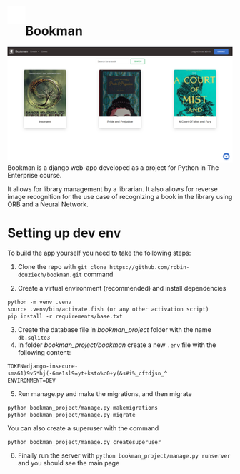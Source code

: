 <img src="docs/images/bookman.png" alt="logo" title="feishin" align="left" height="40" />

# Bookman

<img src="docs/images/Screenshot_20240121_181953.png"/>
Bookman is a django web-app developed as a project for Python in The Enterprise course.

It allows for library management by a librarian. It also allows for reverse image recognition for the use case of recognizing a book in the library using ORB and a Neural Network.

# Setting up dev env

To build the app yourself you need to take the following steps:

1. Clone the repo with `git clone https://github.com/robin-douziech/bookman.git` command

2. Create a virtual environment (recommended) and install dependencies

```shell
python -m venv .venv
source .venv/bin/activate.fish (or any other activation script)
pip install -r requirements/base.txt
```

3. Create the database file in _bookman_project_ folder with the name `db.sqlite3`
4. In folder _bookman_project/bookman_ create a new `.env` file with the following content:

```
TOKEN=django-insecure-sma61)9v5*hj(-6me1sl9=yt+ksto%c0+y(&s#i%_cftdjsn_^
ENVIRONMENT=DEV
```

5. Run manage.py and make the migrations, and then migrate

```shell
python bookman_project/manage.py makemigrations
python bookman_project/manage.py migrate
```

You can also create a superuser with the command

```shell
python bookman_project/manage.py createsuperuser
```

6. Finally run the server with `python bookman_project/manage.py runserver` and you should see the main page
